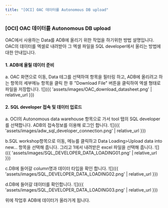 ```yaml
---
title: "[OCI] OAC 데이터를 Autonomous DB upload"
---
```


### [OCI] OAC 데이터를 Autonomous DB upload

OAC에서 사용하는 Data를 ADB에 올리기 위한 작업을 하기위한 방법 설명입니다.
OAC의 데이터를 엑셀로 내려받아 그 엑셀 파일을 SQL developer에서 올리는 방법에 대한 안내입니다.
#### 1. ADB에 올릴 데이터 준비
a. OAC 화면으로 이동, Data 테그를 선택하여 항목을 필터링 하고, ADB에 올리려고 하는 항목의 세부메뉴 항목을 클릭 한 후 "Download File" 버튼을 클릭하여 엑셀 형태로 파일을 저장합니다.
![]({{ 'assets/images/OAC_download_datasheet.png' | relative_url }})
#### 2. SQL developer 접속 및 데이터 업로드
a. OCI의 Autonomous data warehouse 항목으로 가서 tool 탭의 SQL developer 를 선택합니다. ADB의 접속정보를 이용해 로그인 합니다.
![]({{ 'assets/images/adw_sql_developer_connection.png' | relative_url }})

b.SQL workshop항목으로 이동, 메뉴를 클릭하고 Data Loading>Upload data into new... 항목을 선택해 줍니다. 그리고 1에서 내려받은 excel 파일을 선택해 줍니다.
![]({{ 'assets/images/SQL_DEVELOPER_DATA_LOADING01.png' | relative_url }})

c.DB에 들어갈 column명과 데이터 타입을 확인 합니다.
![]({{ 'assets/images/SQL_DEVELOPER_DATA_LOADING02.png' | relative_url }})

d.DB에 들어갈 데이터를 확인합니다.
![]({{ 'assets/images/SQL_DEVELOPER_DATA_LOADING03.png' | relative_url }})

위에 작업후 ADB에 데이터가 올라가게 됩니다.
